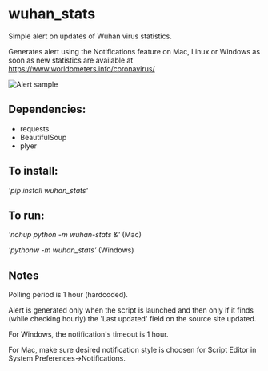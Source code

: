 # wuhan_stats
Simple alert on updates of Wuhan virus statistics.

Generates alert using the Notifications feature on Mac, Linux or Windows as soon as new statistics are available at https://www.worldometers.info/coronavirus/  

![Alert sample](https://github.com/vipervit/wuhan_stats/raw/master/snapshot.jpeg)

## Dependencies:
- requests
- BeautifulSoup
- plyer

## To install:
*'pip install wuhan_stats'*

## To run:

*'nohup python -m wuhan-stats &'* (Mac)

*'pythonw -m wuhan_stats'*        (Windows)

## Notes
Polling period is 1 hour (hardcoded).

Alert is generated only when the script is launched and then only if it finds (while checking hourly) the 'Last updated' field on the source site updated.

For Windows, the notification's timeout is 1 hour.

For Mac, make sure desired notification style is choosen for Script Editor in System Preferences->Notifications.  
